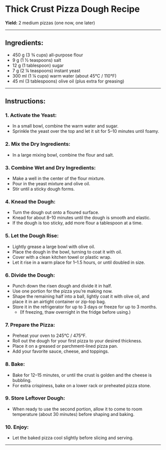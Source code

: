 # Thick Crust Pizza Dough Recipe

**Yield:** 2 medium pizzas (one now, one later)

---

## Ingredients:
- 450 g (3 ¾ cups) all-purpose flour
- 9 g (1 ½ teaspoons) salt
- 12 g (1 tablespoon) sugar
- 7 g (2 ¼ teaspoons) instant yeast
- 300 ml (1 ¼ cups) warm water (about 45°C / 110°F)
- 45 ml (3 tablespoons) olive oil (plus extra for greasing)

---

## Instructions:

### 1. Activate the Yeast:
- In a small bowl, combine the warm water and sugar.
- Sprinkle the yeast over the top and let it sit for 5–10 minutes until foamy.

### 2. Mix the Dry Ingredients:
- In a large mixing bowl, combine the flour and salt.

### 3. Combine Wet and Dry Ingredients:
- Make a well in the center of the flour mixture.
- Pour in the yeast mixture and olive oil.
- Stir until a sticky dough forms.

### 4. Knead the Dough:
- Turn the dough out onto a floured surface.
- Knead for about 8–10 minutes until the dough is smooth and elastic.
- If the dough is too sticky, add more flour a tablespoon at a time.

### 5. Let the Dough Rise:
- Lightly grease a large bowl with olive oil.
- Place the dough in the bowl, turning to coat it with oil.
- Cover with a clean kitchen towel or plastic wrap.
- Let it rise in a warm place for 1–1.5 hours, or until doubled in size.

### 6. Divide the Dough:
- Punch down the risen dough and divide it in half.
- Use one portion for the pizza you’re making now.
- Shape the remaining half into a ball, lightly coat it with olive oil, and place it in an airtight container or zip-top bag.
- Store it in the refrigerator for up to 3 days or freeze for up to 3 months.
  - (If freezing, thaw overnight in the fridge before using.)

### 7. Prepare the Pizza:
- Preheat your oven to 245°C / 475°F.
- Roll out the dough for your first pizza to your desired thickness.
- Place it on a greased or parchment-lined pizza pan.
- Add your favorite sauce, cheese, and toppings.

### 8. Bake:
- Bake for 12–15 minutes, or until the crust is golden and the cheese is bubbling.
- For extra crispiness, bake on a lower rack or preheated pizza stone.

### 9. Store Leftover Dough:
- When ready to use the second portion, allow it to come to room temperature (about 30 minutes) before shaping and baking.

### 10. Enjoy:
- Let the baked pizza cool slightly before slicing and serving.

---